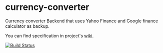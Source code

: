 currency-converter
==================

Currency converter Backend that uses Yahoo Finance and Google finance calculator as backup.

You can find specification in project's [wiki](https://github.com/Apilityc/currency-convertor/wiki).

[![Build Status](https://travis-ci.org/Apilytic/currency-convertor.png?branch=master)](https://travis-ci.org/Apilytic/currency-convertor)
